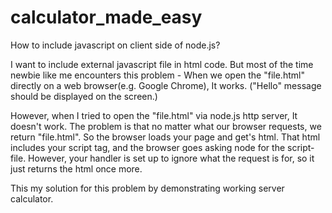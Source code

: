 # calculator_made_easy
How to include javascript on client side of node.js?

I want to include external javascript file in html code. But most of the time newbie like me encounters this problem - When we open the "file.html" directly on a web browser(e.g. Google Chrome), It works. ("Hello" message should be displayed on the screen.)

However, when I tried to open the "file.html" via node.js http server, It doesn't work. 
The problem is that no matter what our browser requests, we return "file.html". So the browser loads your page and get's html. That html includes your script tag, and the browser goes asking node for the script-file. However, your handler is set up to ignore what the request is for, so it just returns the html once more.
 
This my solution for this problem by demonstrating  working server calculator.
